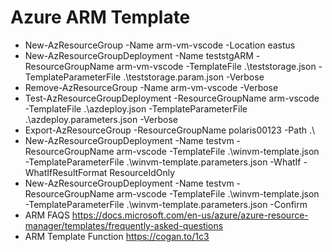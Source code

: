 # Azure ARM Template

- New-AzResourceGroup -Name arm-vm-vscode -Location eastus
- New-AzResourceGroupDeployment -Name teststgARM -ResourceGroupName arm-vm-vscode -TemplateFile .\teststorage.json -TemplateParameterFile .\teststorage.param.json -Verbose
- Remove-AzResourceGroup -Name arm-vm-vscode -Verbose
- Test-AzResourceGroupDeployment -ResourceGroupName arm-vscode -TemplateFile .\azdeploy.json -TemplateParameterFile .\azdeploy.parameters.json -Verbose
- Export-AzResourceGroup -ResourceGroupName polaris00123 -Path .\ 
- New-AzResourceGroupDeployment -Name testvm -ResourceGroupName arm-vscode -TemplateFile .\winvm-template.json -TemplateParameterFile .\winvm-template.parameters.json -WhatIf -WhatIfResultFormat ResourceIdOnly
- New-AzResourceGroupDeployment -Name testvm -ResourceGroupName arm-vscode -TemplateFile .\winvm-template.json -TemplateParameterFile .\winvm-template.parameters.json -Confirm 
- ARM FAQS
  https://docs.microsoft.com/en-us/azure/azure-resource-manager/templates/frequently-asked-questions
- ARM Template Function https://cogan.to/1c3
